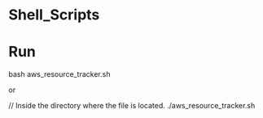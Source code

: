 # Shell_Scripts

# Run
bash aws_resource_tracker.sh

or

// Inside the directory where the file is located.
./aws_resource_tracker.sh 
